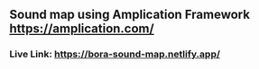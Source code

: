 ## Sound map using Amplication Framework https://amplication.com/

### Live Link: https://bora-sound-map.netlify.app/
